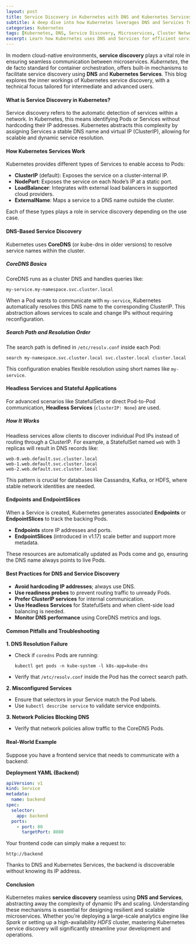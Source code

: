 ```yaml
---
layout: post
title: Service Discovery in Kubernetes with DNS and Kubernetes Services
subtitle: A deep dive into how Kubernetes leverages DNS and Services for internal communication and scaling microservices
categories: Kubernetes
tags: [Kubernetes, DNS, Service Discovery, Microservices, Cluster Networking, DevOps, Cloud Native]
excerpt: Learn how Kubernetes uses DNS and Services for efficient service discovery within a cluster. This guide explores technical details for intermediate and advanced users, optimized for SEO and ad monetization.
---
```

In modern cloud-native environments, **service discovery** plays a vital role in ensuring seamless communication between microservices. *Kubernetes*, the de facto standard for container orchestration, offers built-in mechanisms to facilitate service discovery using **DNS** and **Kubernetes Services**. This blog explores the inner workings of Kubernetes service discovery, with a technical focus tailored for intermediate and advanced users.

#### What is Service Discovery in Kubernetes?

Service discovery refers to the automatic detection of services within a network. In Kubernetes, this means identifying Pods or Services without hardcoding their IP addresses. Kubernetes abstracts this complexity by assigning Services a stable DNS name and virtual IP (ClusterIP), allowing for scalable and dynamic service resolution.

#### How Kubernetes Services Work

Kubernetes provides different types of Services to enable access to Pods:

- **ClusterIP** (default): Exposes the service on a cluster-internal IP.
- **NodePort**: Exposes the service on each Node’s IP at a static port.
- **LoadBalancer**: Integrates with external load balancers in supported cloud providers.
- **ExternalName**: Maps a service to a DNS name outside the cluster.

Each of these types plays a role in service discovery depending on the use case.

#### DNS-Based Service Discovery

Kubernetes uses **CoreDNS** (or kube-dns in older versions) to resolve service names within the cluster.

##### CoreDNS Basics

CoreDNS runs as a cluster DNS and handles queries like:

`my-service.my-namespace.svc.cluster.local`

When a Pod wants to communicate with `my-service`, Kubernetes automatically resolves this DNS name to the corresponding ClusterIP. This abstraction allows services to scale and change IPs without requiring reconfiguration.

##### Search Path and Resolution Order

The search path is defined in `/etc/resolv.conf` inside each Pod:

`search my-namespace.svc.cluster.local svc.cluster.local cluster.local`

This configuration enables flexible resolution using short names like `my-service`.

#### Headless Services and Stateful Applications

For advanced scenarios like StatefulSets or direct Pod-to-Pod communication, **Headless Services** (`clusterIP: None`) are used.

##### How It Works

Headless services allow clients to discover individual Pod IPs instead of routing through a ClusterIP. For example, a StatefulSet named `web` with 3 replicas will result in DNS records like:

`web-0.web.default.svc.cluster.local`  
`web-1.web.default.svc.cluster.local`  
`web-2.web.default.svc.cluster.local`

This pattern is crucial for databases like Cassandra, Kafka, or HDFS, where stable network identities are needed.

#### Endpoints and EndpointSlices

When a Service is created, Kubernetes generates associated **Endpoints** or **EndpointSlices** to track the backing Pods.

- **Endpoints** store IP addresses and ports.
- **EndpointSlices** (introduced in v1.17) scale better and support more metadata.

These resources are automatically updated as Pods come and go, ensuring the DNS name always points to live Pods.

#### Best Practices for DNS and Service Discovery

- **Avoid hardcoding IP addresses**; always use DNS.
- **Use readiness probes** to prevent routing traffic to unready Pods.
- **Prefer ClusterIP services** for internal communication.
- **Use Headless Services** for StatefulSets and when client-side load balancing is needed.
- **Monitor DNS performance** using CoreDNS metrics and logs.

#### Common Pitfalls and Troubleshooting

**1. DNS Resolution Failure**

- Check if `coredns` Pods are running:

  `kubectl get pods -n kube-system -l k8s-app=kube-dns`

- Verify that `/etc/resolv.conf` inside the Pod has the correct search path.

**2. Misconfigured Services**

- Ensure that selectors in your Service match the Pod labels.
- Use `kubectl describe service` to validate service endpoints.

**3. Network Policies Blocking DNS**

- Verify that network policies allow traffic to the CoreDNS Pods.

#### Real-World Example

Suppose you have a frontend service that needs to communicate with a backend:

**Deployment YAML (Backend)**

```yaml
apiVersion: v1
kind: Service
metadata:
  name: backend
spec:
  selector:
    app: backend
  ports:
    - port: 80
      targetPort: 8080
```

Your frontend code can simply make a request to:

`http://backend`

Thanks to DNS and Kubernetes Services, the backend is discoverable without knowing its IP address.

#### Conclusion

Kubernetes makes **service discovery** seamless using **DNS and Services**, abstracting away the complexity of dynamic IPs and scaling. Understanding these mechanisms is essential for designing resilient and scalable microservices. Whether you're deploying a large-scale analytics engine like *Spark* or setting up a high-availability *HDFS* cluster, mastering Kubernetes service discovery will significantly streamline your development and operations.
